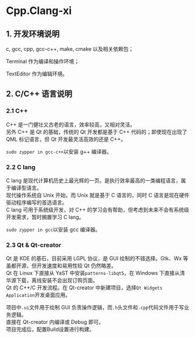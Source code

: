 # Cpp.Clang-xi

## 1. 开发环境说明
c, gcc, cpp, gcc-c++, make, cmake 以及相关依赖包；

Terminal 作为编译和操作环境；

TextEditor 作为编辑环境。

## 2. C/C++ 语言说明
### 2.1 C++
C++ 是一门健壮又古老的语言，效率较高，又相对灵活。  
另外 C++ 是 Qt 的基础，传统的 Qt 开发都是基于 C++ 代码的；即使现在出现了 QML 标记语言，但 Qt 开发最灵活高效的还是 C++。  

`sudo zypper in gcc-c++`以安装 g++ 编译器。

### 2.2 C lang
C lang 是现代计算机历史上最光辉的一页。是执行效率最高的一类编程语言，属于编译型语言。  
现代操作系统自 Unix 开始，而 Unix 就是基于 C 语言的，同时 C 语言是现在硬件驱动程序编写的首选语言。  
C lang 可用于系统级开发，对 C++ 的学习会有帮助，但考虑到未来不会有系统级开发需求，暂时搁置学习 C lang。  

`sudo zypper in gcc`以安装 gcc 编译器。

### 2.3 Qt & Qt-creator
Qt 是 KDE 的基石，目前采用 LGPL 协议，是 GUI 绘制的不错选择。Gtk、Wx 等虽都开源，但开发速度和易用性较 Qt 仍然略差。  
Qt 在 Linux 下直接从 YaST 中安装`patterns-libqt5`，在 Windows 下直接从清华源下载，离线安装不会出现订购页面。  
Qt 的 C++/C 开发流程。在 Qt-creator 中新建项目，选择`Qt Widgets Application`开发桌面应用。  

项目中`.ui`文件用于绘制 GUI 负责操作逻辑，而`.h`头文件和`.cpp`代码文件用于写业务逻辑。  
直接在 Qt-creator 内编译或 Debug 即可。  
项目完成后，配置Build设置进行构建。  
